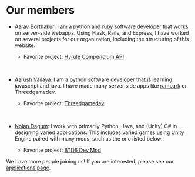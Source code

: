 # Our members

- [Aarav Borthakur](https://github.com/gadhagod): I am a python and ruby software developer that works on server-side webapps. Using Flask, Rails, and Express, I have worked on several projects for our organization, including the structuring of this website.

  - Favorite project: [Hyrule Compendium API](https://github.com/gadhagod/Hyrule-Compendium-API)
  
<br>

- [Aarush Vailaya](https://github.com/goombamaui): I am a python software developer that is learning javascript and java. I have made many server side apps like [rambark](https://rambark.herokuapp.com) or Threedgamedev.

  - Favorite project: [Threedgamedev](http://threedgamedev.herokuapp.com/)

<br>

- [Nolan Dagum](https://github.com/noland44): I work with primarily Python, Java, and (Unity) C# in designing varied applications. This includes varied games using Unity Engine paired with many mods, such as the one listed below.

  - Favorite project: [BTD6 Dev Mod](https://www.nexusmods.com/bloonstd6/mods/136)

We have more people joining us! If you are interested, please see our [applications page](applications).
